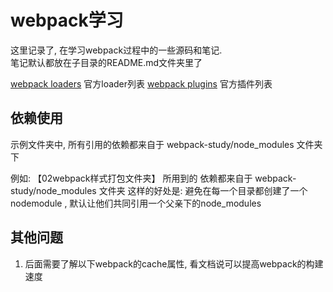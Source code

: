 # webpack学习

这里记录了, 在学习webpack过程中的一些源码和笔记.  
笔记默认都放在子目录的README.md文件夹里了

[webpack loaders](https://www.webpackjs.com/loaders/) 官方loader列表
[webpack plugins](https://www.webpackjs.com/plugins/) 官方插件列表

## 依赖使用  

示例文件夹中, 所有引用的依赖都来自于 webpack-study/node_modules 文件夹下

例如: 【02webpack样式打包文件夹】 所用到的 依赖都来自于 webpack-study/node_modules 文件夹
这样的好处是: 避免在每一个目录都创建了一个nodemodule , 默认让他们共同引用一个父亲下的node_modules

## 其他问题  

1. 后面需要了解以下webpack的cache属性, 看文档说可以提高webpack的构建速度
